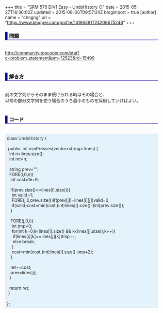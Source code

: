 +++
title = "SRM 579 DIV1 Easy - UndoHistory ○"
date = 2015-05-27T16:36:00Z
updated = 2015-08-06T09:57:24Z
blogimport = true 
[author]
	name = "chngng"
	uri = "https://www.blogger.com/profile/14196381724208675248"
+++

<div dir="ltr" style="text-align: left;" trbidi="on"><h3 style="border-bottom: 2px solid slateblue; border-left: 8px solid navy; color: black; padding: 0px 0px 1px 5px;">問題 <br /></h3><br /><a href="http://community.topcoder.com/stat?c=problem_statement&amp;pm=12523&amp;rd=15499" target="_blank">http://community.topcoder.com/stat?c=problem_statement&amp;pm=12523&amp;rd=15499</a><br /><br /><h3 style="border-bottom: 2px solid slateblue; border-left: 8px solid navy; color: black; padding: 0px 0px 1px 5px;">解き方 </h3><br />前の文字列からそのまま続けられる時はその場合と、<br />以前の部分文字列を使う場合のうち最小のものを採用していけばよい。<br /><br /><h3 style="border-bottom: 2px solid slateblue; border-left: 8px solid navy; color: black; padding: 0px 0px 1px 5px;">コード </h3><br /><div style="background-color: #e3f2fb; border: 1px dotted #CCCCCC; padding: 5px;">class UndoHistory {<br /><br /><span class="Apple-tab-span" style="white-space: pre;"> </span>public: int minPresses(vector&lt;string&gt; lines) {<br /><span class="Apple-tab-span" style="white-space: pre;">  </span>int n=lines.size();<br /><span class="Apple-tab-span" style="white-space: pre;">  </span>int ret=n;<br /><br /><span class="Apple-tab-span" style="white-space: pre;">  </span>string prev="";<br /><span class="Apple-tab-span" style="white-space: pre;">  </span>FORE(i,0,n){<br /><span class="Apple-tab-span" style="white-space: pre;">   </span>int cost=1e+9;<br /><br /><span class="Apple-tab-span" style="white-space: pre;">   </span>if(prev.size()&lt;=lines[i].size()){<br /><span class="Apple-tab-span" style="white-space: pre;">    </span>int valid=1;<br /><span class="Apple-tab-span" style="white-space: pre;">    </span>FORE(j,0,prev.size())if(prev[j]!=lines[i][j])valid=0;<br /><span class="Apple-tab-span" style="white-space: pre;">    </span>if(valid)cost=min(cost,(int)lines[i].size()-(int)prev.size());<br /><span class="Apple-tab-span" style="white-space: pre;">   </span>}<br /><br /><span class="Apple-tab-span" style="white-space: pre;">   </span>FORE(j,0,i){<br /><span class="Apple-tab-span" style="white-space: pre;">    </span>int tmp=0;<br /><span class="Apple-tab-span" style="white-space: pre;">    </span>for(int k=0;k&lt;lines[i].size() &amp;&amp; k&lt;lines[j].size();k++){<br /><span class="Apple-tab-span" style="white-space: pre;">     </span>if(lines[i][k]==lines[j][k])tmp++;<br /><span class="Apple-tab-span" style="white-space: pre;">     </span>else break;<br /><span class="Apple-tab-span" style="white-space: pre;">    </span>}<br /><span class="Apple-tab-span" style="white-space: pre;">    </span>cost=min(cost,(int)lines[i].size()-tmp+2);<br /><span class="Apple-tab-span" style="white-space: pre;">   </span>}<br /><br /><span class="Apple-tab-span" style="white-space: pre;">   </span>ret+=cost;<br /><span class="Apple-tab-span" style="white-space: pre;">   </span>prev=lines[i];<br /><span class="Apple-tab-span" style="white-space: pre;">  </span>}<br /><br /><span class="Apple-tab-span" style="white-space: pre;">  </span>return ret;<br /><span class="Apple-tab-span" style="white-space: pre;"> </span>}<br /><br />};</div></div>
